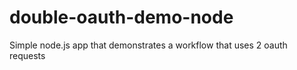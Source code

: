 # double-oauth-demo-node
Simple node.js app that demonstrates a workflow that uses 2 oauth requests
